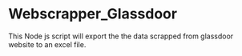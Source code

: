 # Webscrapper_Glassdoor
This  Node js script will export the the data scrapped from glassdoor website to an excel file.
